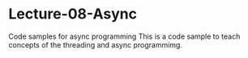 # Lecture-08-Async
Code samples for async programming
This is a code sample to teach concepts of the threading and async programmimg. 


